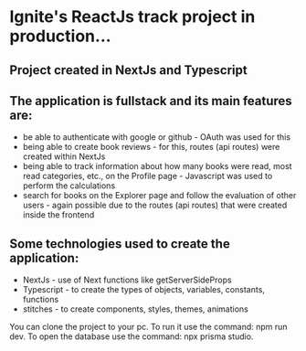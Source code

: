# Ignite's ReactJs track project in production...

## Project created in NextJs and Typescript

## The application is fullstack and its main features are:

- be able to authenticate with google or github - OAuth was used for this
- being able to create book reviews - for this, routes (api routes) were created within NextJs
- being able to track information about how many books were read, most read categories, etc., on the Profile page - Javascript was used to perform the calculations
- search for books on the Explorer page and follow the evaluation of other users - again possible due to the routes (api routes) that were created inside the frontend

## Some technologies used to create the application:

- NextJs - use of Next functions like getServerSideProps
- Typescript - to create the types of objects, variables, constants, functions
- stitches - to create components, styles, themes, animations

You can clone the project to your pc.
To run it use the command: npm run dev.
To open the database use the command: npx prisma studio.